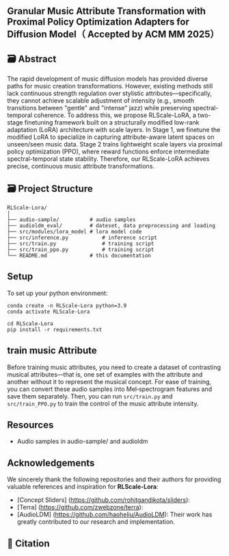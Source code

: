 ## Granular Music Attribute Transformation with Proximal Policy Optimization Adapters for Diffusion Model（ Accepted by ACM MM 2025）

## 🗃️ Abstract
The rapid development of music diffusion models has provided diverse paths for music creation transformations. However, existing methods still lack continuous strength regulation over stylistic attributes—specifically, they cannot achieve scalable adjustment of intensity (e.g., smooth transitions between "gentle" and "intense" jazz) while preserving spectral-temporal coherence. To address this, we propose RLScale-LoRA, a two-stage finetuning framework built on a structurally modified low-rank adaptation (LoRA) architecture with scale layers. In Stage 1, we finetune the modified LoRA to specialize in capturing attribute-aware latent spaces on unseen/seen music data. Stage 2 trains lightweight scale layers via proximal policy optimization (PPO), where reward functions enforce intermediate spectral-temporal state stability. Therefore, our RLScale-LoRA achieves precise, continuous music attribute transformations.

## 🗃️ Project Structure
```plaintext
RLScale-Lora/
│
├── audio-sample/          # audio samples
├── audioldm_eval/         # dateset, data preprocessing and loading
├── src/modules/lora_model # lora model code
├── src/inference.py           # inference script
├── src/train.py               # training script
├── src/train_ppo.py           # training script
└── README.md              # this documentation
```
## Setup
To set up your python environment:
```
conda create -n RLScale-Lora python=3.9
conda activate RLScale-Lora

cd RLScale-Lora
pip install -r requirements.txt

```
## train music Attribute

Before training music attributes, you need to create a dataset of contrasting musical attributes—that is, one set of examples with the attribute and another without it to represent the musical concept. For ease of training, you can convert these audio samples into Mel‐spectrogram features and save them separately.
Then, you can run `src/train.py` and `src/train_PPO.py` to train the control of the music attribute intensity.
## Resources

  - Audio samples in audio-sample/ and audioldm
## Acknowledgements

We sincerely thank the following repositories and their authors for providing valuable references and inspiration for **RLScale-Lora**:
- [Concept Sliders] (https://github.com/rohitgandikota/sliders):
- [Terra] (https://github.com/zwebzone/terra):
- [AudioLDM] (https://github.com/haoheliu/AudioLDM):
Their work has greatly contributed to our research and implementation.


## 📖 Citation
